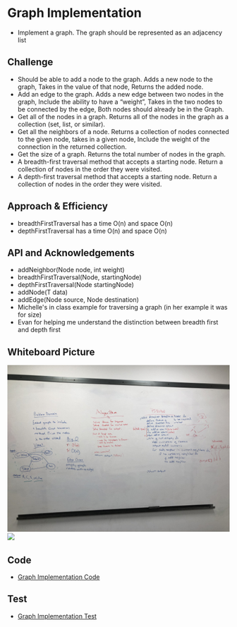 # Graph Implementation
- Implement a graph. The graph should be represented as an adjacency list

## Challenge
- Should be able to add a node to the graph. Adds a new node to the graph, Takes in the value of that node, Returns the added node.
- Add an edge to the graph. Adds a new edge between two nodes in the graph, Include the ability to have a “weight”, Takes in the two nodes to be connected by the edge, Both nodes should already be in the Graph.
- Get all of the nodes in a graph. Returns all of the nodes in the graph as a collection (set, list, or similar).
- Get all the neighbors of a node. Returns a collection of nodes connected to the given node, takes in a given node, Include the weight of the connection in the returned collection.
- Get the size of a graph. Returns the total number of nodes in the graph.                                 
- A breadth-first traversal method that accepts a starting node. Return a collection of nodes in the order they were visited. 
- A depth-first traversal method that accepts a starting node. Return a collection of nodes in the order they were visited. 

## Approach & Efficiency
- breadthFirstTraversal has a time O(n) and space O(n)
- depthFirstTraversal has a time O(n) and space O(n)


## API and Acknowledgements
- addNeighbor(Node<T> node, int weight)
- breadthFirstTraversal(Node, startingNode)
- depthFirstTraversal(Node startingNode)
- addNode(T data)
- addEdge(Node<T> source, Node<T> destination)
- Michelle's in class example for traversing a graph (in her example it was for size)
- Evan for helping me understand the distinction between breadth first and depth first

## Whiteboard Picture
![](../img/BFTGraph.jpeg)
![](../img/DFTGraph.jpeg)

## Code
- [Graph Implementation Code](../../src/main/java/Java/Graph/Graph.java)

## Test
- [Graph Implementation Test](../../src/test/java/Java/Graph/GraphTest.java)
